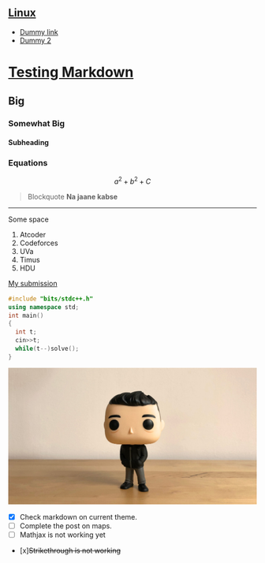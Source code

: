 
[Linux](#)
---
- [Dummy link](#)
- [Dummy 2](#)

# [Testing Markdown](#)
## Big
### Somewhat Big
#### Subheading



### Equations
```math
a^2+b^2+C
```

>Blockquote __Na jaane kabse__
---
Some space

1. Atcoder
1. Codeforces
1. UVa
1. Timus
1. HDU

[My submission](#)
```cpp
#include "bits/stdc++.h"
using namespace std;
int main()
{
  int t;
  cin>>t;
  while(t--)solve();
}

```

![Full size](hello.jpg)


- [x] Check markdown on current theme.
- [ ] Complete the post on maps.
- [ ] Mathjax is not working yet

- [x]~~Strikethrough is not working~~




